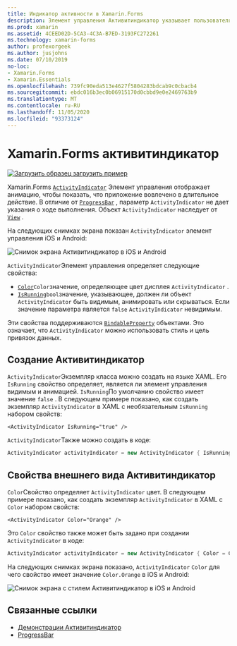 ```yaml
---
title: Индикатор активности в Xamarin.Forms
description: Элемент управления Активитиндикатор указывает пользователям, что приложение вовлечено в длительное действие без указания хода выполнения. В этой статье объясняется, как использовать Активитиндикатор в XAML и коде.
ms.prod: xamarin
ms.assetid: 4CEED02D-5CA3-4C3A-B7ED-3193FC272261
ms.technology: xamarin-forms
author: profexorgeek
ms.author: jusjohns
ms.date: 07/10/2019
no-loc:
- Xamarin.Forms
- Xamarin.Essentials
ms.openlocfilehash: 739fc90eda513e4627f5804283bdcab9c0cbacb4
ms.sourcegitcommit: ebdc016b3ec0b06915170d0cbbd9e0e2469763b9
ms.translationtype: MT
ms.contentlocale: ru-RU
ms.lasthandoff: 11/05/2020
ms.locfileid: "93373124"
---
```

# <a name="xamarinforms-activityindicator"></a>Xamarin.Forms активитиндикатор
[![Загрузить образец](~/media/shared/download.png) загрузить пример](/samples/xamarin/xamarin-forms-samples/userinterface-activityindicatordemos/)

Xamarin.Forms [`ActivityIndicator`](xref:Xamarin.Forms.ActivityIndicator) Элемент управления отображает анимацию, чтобы показать, что приложение вовлечено в длительное действие. В отличие от [`ProgressBar`](xref:Xamarin.Forms.ProgressBar) , параметр `ActivityIndicator` не дает указания о ходе выполнения. Объект `ActivityIndicator` наследует от [`View`](xref:Xamarin.Forms.View) .

На следующих снимках экрана показан `ActivityIndicator` элемент управления iOS и Android:

![Снимок экрана Активитиндикатор в iOS и Android](activityindicator-images/activityindicators-default.png "Снимок экрана Активитиндикатор в iOS и Android")

`ActivityIndicator`Элемент управления определяет следующие свойства:

* [`Color`](xref:Xamarin.Forms.ActivityIndicator.Color)`Color`значение, определяющее цвет дисплея `ActivityIndicator` .
* [`IsRunning`](xref:Xamarin.Forms.ActivityIndicator.IsRunning)`bool`значение, указывающее, должен ли объект `ActivityIndicator` быть видимым, анимировать или скрываться. Если значение параметра является `false` `ActivityIndicator` невидимым.

Эти свойства поддерживаются [`BindableProperty`](xref:Xamarin.Forms.BindableProperty) объектами. Это означает, что `ActivityIndicator` можно использовать стиль и цель привязок данных.

## <a name="create-an-activityindicator"></a>Создание Активитиндикатор

`ActivityIndicator`Экземпляр класса можно создать на языке XAML. Его `IsRunning` свойство определяет, является ли элемент управления видимым и анимацией. `IsRunning`По умолчанию свойство имеет значение `false` . В следующем примере показано, как создать экземпляр `ActivityIndicator` в XAML с необязательным `IsRunning` набором свойств:

```xaml
<ActivityIndicator IsRunning="true" />
```

`ActivityIndicator`Также можно создать в коде:

```csharp
ActivityIndicator activityIndicator = new ActivityIndicator { IsRunning = true };
```

## <a name="activityindicator-appearance-properties"></a>Свойства внешнего вида Активитиндикатор

`Color`Свойство определяет `ActivityIndicator` цвет. В следующем примере показано, как создать экземпляр `ActivityIndicator` в XAML с `Color` набором свойств:

```xaml
<ActivityIndicator Color="Orange" />
```

Это `Color` свойство также может быть задано при создании `ActivityIndicator` в коде:

```csharp
ActivityIndicator activityIndicator = new ActivityIndicator { Color = Color.Orange };
```

На следующих снимках экрана показано, `ActivityIndicator` `Color` для чего свойство имеет значение `Color.Orange` в iOS и Android:

![Снимок экрана с стилем Активитиндикатор в iOS и Android](activityindicator-images/activityindicators-styled.png "Снимок экрана с стилем Активитиндикатор в iOS и Android")

## <a name="related-links"></a>Связанные ссылки

* [Демонстрации Активитиндикатор](/samples/xamarin/xamarin-forms-samples/userinterface-activityindicatordemos/)
* [ProgressBar](~/xamarin-forms/user-interface/progressbar.md)